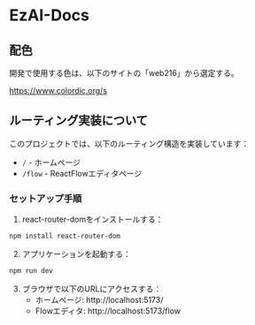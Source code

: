 # EzAI-Docs

## 配色

開発で使用する色は、以下のサイトの「web216」から選定する。

https://www.colordic.org/s

## ルーティング実装について

このプロジェクトでは、以下のルーティング構造を実装しています：

- `/` - ホームページ
- `/flow` - ReactFlowエディタページ

### セットアップ手順

1. react-router-domをインストールする：

```bash
npm install react-router-dom
```

2. アプリケーションを起動する：

```bash
npm run dev
```

3. ブラウザで以下のURLにアクセスする：
   - ホームページ: http://localhost:5173/
   - Flowエディタ: http://localhost:5173/flow
